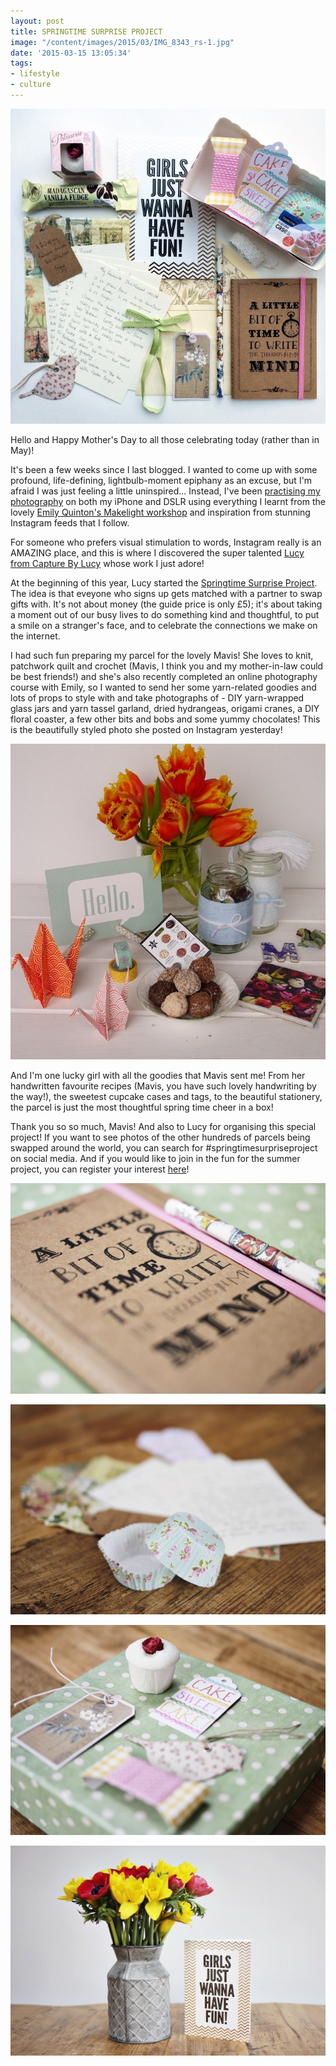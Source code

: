 ```yaml
---
layout: post
title: SPRINGTIME SURPRISE PROJECT
image: "/content/images/2015/03/IMG_8343_rs-1.jpg"
date: '2015-03-15 13:05:34'
tags:
- lifestyle
- culture
---
```


![](/content/images/2015/03/IMG_8343_rs.jpg)

Hello and Happy Mother's Day to all those celebrating today (rather than in May)!

It's been a few weeks since I last blogged. I wanted to come up with some profound, life-defining, lightbulb-moment epiphany as an excuse, but I'm afraid I was just feeling a little uninspired... Instead, I've been <a href="https://instagram.com/lingyeungb" target="_blank">practising my photography</a> on both my iPhone and DSLR using everything I learnt from the lovely <a href="http://www.lingyeungb.com/make-light-with-emily-quinton/" target="_blank">Emily Quinton's Makelight workshop</a> and inspiration from stunning Instagram feeds that I follow.

For someone who prefers visual stimulation to words, Instagram really is an AMAZING place, and this is where I discovered the super talented <a href="https://instagram.com/capturebylucy/" target="_blank">Lucy from Capture By Lucy</a> whose work I just adore! 

At the beginning of this year, Lucy started the <a href="http://www.surpriseproject.com/#homepage" target="_blank">Springtime Surprise Project</a>. The idea is that eveyone who signs up gets matched with a partner to swap gifts with. It's not about money (the guide price is only £5); it's about taking a moment out of our busy lives to do something kind and thoughtful, to put a smile on a stranger's face, and to celebrate the connections we make on the internet.

I had such fun preparing my parcel for the lovely Mavis! She loves to knit, patchwork quilt and crochet (Mavis, I think you and my mother-in-law could be best friends!) and she's also recently completed an online photography course with Emily, so I wanted to send her some yarn-related goodies and lots of props to style with and take photographs of - DIY yarn-wrapped glass jars and yarn tassel garland, dried hydrangeas, origami cranes, a DIY floral coaster, a few other bits and bobs and some yummy chocolates! This is the <a herf="https://instagram.com/mavislouise1/" target="_blank">beautifully styled photo she posted on Instagram yesterday</a>!

![](/content/images/2015/03/Mavis.jpg)

And I'm one lucky girl with all the goodies that Mavis sent me! From her handwritten favourite recipes (Mavis, you have such lovely handwriting by the way!), the sweetest cupcake cases and tags, to the beautiful stationery, the parcel is just the most thoughtful spring time cheer in a box!

Thank you so so much, Mavis! And also to Lucy for organising this special project! If you want to see photos of the other hundreds of parcels being swapped around the world, you can search for #springtimesurpriseproject on social media. And if you would like to join in the fun for the summer project, you can register your interest <a href="http://www.surpriseproject.com/#homepage" target="_blank">here</a>!

![](/content/images/2015/03/IMG_8411_rs.jpg)

![](/content/images/2015/03/IMG_8412_rs.jpg)

![](/content/images/2015/03/IMG_8413_rs.jpg)

![](/content/images/2015/03/IMG_8414_rs.jpg)

